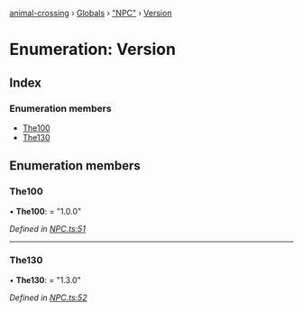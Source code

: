 [animal-crossing](../README.md) › [Globals](../globals.md) › ["NPC"](../modules/_npc_.md) › [Version](_npc_.version.md)

# Enumeration: Version

## Index

### Enumeration members

* [The100](_npc_.version.md#the100)
* [The130](_npc_.version.md#the130)

## Enumeration members

###  The100

• **The100**: = "1.0.0"

*Defined in [NPC.ts:51](https://github.com/Norviah/animal-crossing/blob/e2f78c4/module/types/NPC.ts#L51)*

___

###  The130

• **The130**: = "1.3.0"

*Defined in [NPC.ts:52](https://github.com/Norviah/animal-crossing/blob/e2f78c4/module/types/NPC.ts#L52)*
